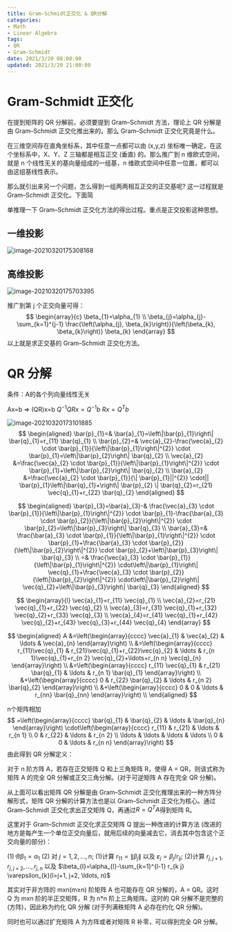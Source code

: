 ```yaml
---
title: Gram-Schmidt正交化 & QR分解
categories:
- Math
- Linear Algebra
tags:
- QR
- Gram-Schmidt
date: 2021/3/20 08:00:00
updated: 2021/3/20 21:00:00
---
```




Gram-Schmidt 正交化
================

在提到矩阵的 QR 分解前，必须要提到 Gram–Schmidt 方法，理论上 QR 分解是由 Gram–Schmidt 正交化推出来的。那么 Gram–Schmidt 正交化究竟是什么。

在三维空间存在直角坐标系，其中任意一点都可以由 (x,y,z) 坐标唯一确定，在这个坐标系中，X、Y、Z 三轴都是相互正交 (垂直) 的。那么推广到 n 维欧式空间，就是 n 个线性无关的基向量组成的一组基，n 维欧式空间中任意一位置，都可以由这组基线性表示。

那么就引出来另一个问题，怎么得到一组两两相互正交的正交基呢? 这一过程就是 Gram–Schmidt 正交化。下面简

单推理一下 Gram–Schmidt 正交化方法的得出过程。重点是正交投影这种思想。

## 一维投影

![image-20210320175308168](https://gitee.com/gaoyi-ai/image-bed/raw/master/images/image-20210320175703395.png)

## 高维投影

![image-20210320175703395](https://gitee.com/gaoyi-ai/image-bed/raw/master/images/image-20210320175703395.png)

推广到第 j 个正交向量可得：
$$
\begin{array}{c}
\beta_{1}=\alpha_{1} \\
\beta_{j}=\alpha_{j}-\sum_{k=1}^{j-1} \frac{\left(\alpha_{j}, \beta_{k}\right)}{\left(\beta_{k}, \beta_{k}\right)} \beta_{k}
\end{array}
$$
以上就是求正交基的 Gram–Schmidt 正交化方法。

QR 分解
=====

条件：A的各个列向量线性无关

Ax=b =>  (QR)x=b
				$Q^{-1}QRx=Q^{-1}b$
				$Rx=Q^Tb$

![image-20210320173101885](https://gitee.com/gaoyi-ai/image-bed/raw/master/images/image-20210320175703395.png)
$$
\begin{aligned}
\bar{p}_{1}=& \bar{a}_{1}=\left\|\bar{p}_{1}\right\| \bar{q}_{1}=r_{11} \bar{q}_{1} \\
\bar{p}_{2}=& \vec{a}_{2}-\frac{\vec{a}_{2} \cdot \bar{p}_{1}}{\left\|\bar{p}_{1}\right\|^{2}} \cdot \bar{p}_{1}=\left\|\bar{p}_{2}\right\| \bar{q}_{2} \\
\vec{a}_{2} &=\frac{\vec{a}_{2} \cdot \bar{p}_{1}}{\left\|\bar{p}_{1}\right\|^{2}} \cdot \bar{p}_{1}+\left\|\bar{p}_{2}\right\| \bar{q}_{2} \\
\bar{a}_{2} &=\frac{\vec{a}_{2} \cdot \bar{p}_{1}}{\| \bar{p}_{1}||^{2}} \cdot|| \bar{p}_{1}\left\|\bar{q}_{1}+\right\| \bar{p}_{2} \| \bar{q}_{2}=r_{21} \vec{q}_{1}+r_{22} \bar{q}_{2}
\end{aligned}
$$

$$
\begin{aligned}
\bar{p}_{3}=\bar{a}_{3}-& \frac{\vec{a}_{3} \cdot \bar{p}_{1}}{\left\|\bar{p}_{1}\right\|^{2}} \cdot \bar{p}_{1}-\frac{\bar{a}_{3} \cdot \bar{p}_{2}}{\left\|\bar{p}_{2}\right\|^{2}} \cdot \bar{p}_{2}=\left\|\bar{p}_{3}\right\| \bar{q}_{3} \\
\bar{a}_{3}=& \frac{\bar{a}_{3} \cdot \bar{p}_{1}}{\left\|\bar{p}_{1}\right\|^{2}} \cdot \bar{p}_{1}+\frac{\bar{a}_{3} \cdot \bar{p}_{2}}{\left\|\bar{p}_{2}\right\|^{2}} \cdot \bar{p}_{2}+\left\|\bar{p}_{3}\right\| \bar{q}_{3} \\
=& \frac{\vec{a}_{3} \cdot \bar{p}_{1}}{\left\|\bar{p}_{1}\right\|^{2}} \cdot\left\|\bar{p}_{1}\right\| \vec{q}_{1}+\frac{\vec{a}_{3} \cdot \bar{p}_{2}}{\left\|\bar{p}_{2}\right\|^{2}} \cdot\left\|\bar{p}_{2}\right\| \vec{q}_{2}+\left\|\bar{p}_{3}\right\| \bar{q}_{3}
\end{aligned}
$$

$$
\begin{array}{l}
\vec{a}_{1}=r_{11} \vec{q}_{1} \\
\vec{a}_{2}=r_{21} \vec{q}_{1}+r_{22} \vec{q}_{2} \\
\vec{a}_{3}=r_{31} \vec{q}_{1}+r_{32} \vec{q}_{2}+r_{33} \vec{q}_{3} \\
\vec{a}_{4}=r_{41} \vec{q}_{1}+r_{42} \vec{q}_{2}+r_{43} \vec{q}_{3}+r_{44} \vec{q}_{4}
\end{array}
$$

$$
\begin{aligned}
A &=\left(\begin{array}{cccc}
\vec{a}_{1} & \vec{a}_{2} & \ldots & \vec{a}_{n}
\end{array}\right) \\
&=\left(\begin{array}{cccc}
r_{11}\vec{q}_{1} & r_{21}\vec{q}_{1}+r_{22}\vec{q}_{2} & \ldots & r_{n 1}\vec{q}_{1}+r_{n 2} \vec{q}_{2}+\ldots+r_{n n} \vec{q}_{n}
\end{array}\right) \\
&=\left(\begin{array}{cccc}
r_{11} \vec{q}_{1} & r_{21} \bar{q}_{1} & \ldots & r_{n 1} \bar{q}_{1}
\end{array}\right) \\
&+\left(\begin{array}{cccc}
0 & r_{22} \bar{q}_{2} & \ldots & r_{n 2} \bar{q}_{2}
\end{array}\right) \\
&+\left(\begin{array}{cccc}
0 & 0 & \ldots & r_{nn} \bar{q}_{nn}
\end{array}\right) \\
\end{aligned}
$$

n个矩阵相加
$$
=\left(\begin{array}{cccc}
\bar{q}_{1} & \bar{q}_{2} & \ldots & \bar{q}_{n}
\end{array}\right) \cdot\left(\begin{array}{cccc}
r_{11} & r_{21} & \ldots & r_{n 1} \\
0 & r_{22} & \ldots & r_{n 2} \\
\ldots & \ldots & \ldots & \ldots \\
0 & 0 & \ldots & r_{n n}
\end{array}\right)
$$
由此得到 QR 分解定义：

对于 n 阶方阵 A，若存在正交矩阵 Q 和上三角矩阵 R，使得 A = QR，则该式称为矩阵 A 的完全 QR 分解或正交三角分解。(对于可逆矩阵 A 存在完全 QR 分解)。

从上面可以看出矩阵 QR 分解是由 Gram–Schmidt 正交化推理出来的一种方阵分解形式，矩阵 QR 分解的计算方法也是以 Gram–Schmidt 正交化为核心。通过 Gram–Schmidt 正交化求出正交矩阵 Q，再通过$R=Q^TA$得到矩阵 R。

这里对于 Gram–Schmidt 正交化求正交矩阵 Q 提出一种改进的计算方法 (改进的地方是每产生一个单位正交向量后，就用后续的向量减去它，消去其中包含这个正交向量的部分)：

$(1)令\beta_{1}=\alpha_{1}$
(2) 对 $j=1,2, \ldots, n ;$
	(1)计算 $r_{11}=\left\|\beta_{j}\right\|$ 以及 $\varepsilon_{j}=\beta_{j} / r_{i j} ;$
	(2)计算 $r_{j, j+1}, r_{j, j+2}, \ldots, r_{j, n}$ 以及 $\beta_{l}=\alpha_{l}-\sum_{k=1}^{l-1} r_{k j} \varepsilon_{k}(l=j+1, j+2, \ldots, n)$

其实对于非方阵的 mxn(m≥n) 阶矩阵 A 也可能存在 QR 分解的，A = QR。这时 Q 为 mxn 阶的半正交矩阵，R 为 n*n 阶上三角矩阵。这时的 QR 分解不是完整的 (方阵)，因此称为约化 QR 分解 (对于列满秩矩阵 A 必存在约化 QR 分解)。

同时也可以通过扩充矩阵 A 为方阵或者对矩阵 R 补零，可以得到完全 QR 分解。
